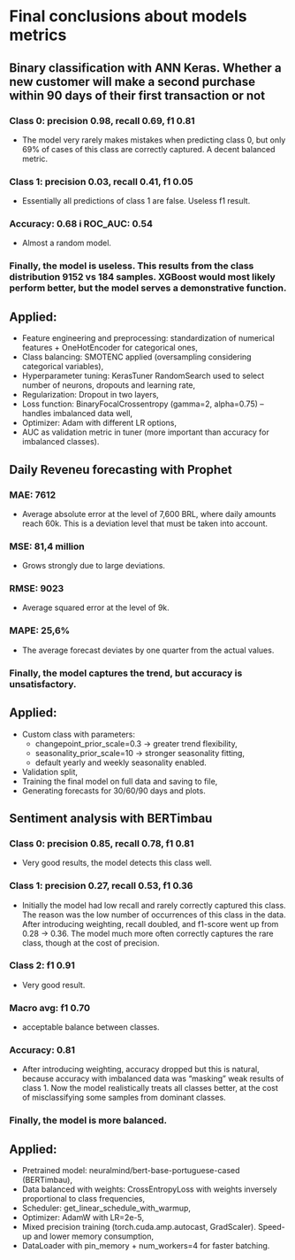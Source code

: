# Final conclusions about models metrics


## Binary classification with ANN Keras. Whether a new customer will make a second purchase within 90 days of their first transaction or not

### Class 0: precision 0.98, recall 0.69, f1 0.81
- The model very rarely makes mistakes when predicting class 0, but only 69% of cases of this class are correctly captured. A decent balanced metric.

### Class 1: precision 0.03, recall 0.41, f1 0.05
- Essentially all predictions of class 1 are false. Useless f1 result.

### Accuracy: 0.68 i ROC_AUC: 0.54
- Almost a random model.

### Finally, the model is useless. This results from the class distribution 9152 vs 184 samples. XGBoost would most likely perform better, but the model serves a demonstrative function.

## Applied:
- Feature engineering and preprocessing: standardization of numerical features + OneHotEncoder for categorical ones,
- Class balancing: SMOTENC applied (oversampling considering categorical variables),
- Hyperparameter tuning: KerasTuner RandomSearch used to select number of neurons, dropouts and learning rate,
- Regularization: Dropout in two layers,
- Loss function: BinaryFocalCrossentropy (gamma=2, alpha=0.75) – handles imbalanced data well,
- Optimizer: Adam with different LR options,
- AUC as validation metric in tuner (more important than accuracy for imbalanced classes).


## Daily Reveneu forecasting with Prophet

### MAE: 7612
- Average absolute error at the level of 7,600 BRL, where daily amounts reach 60k. This is a deviation level that must be taken into account.

### MSE: 81,4 million
- Grows strongly due to large deviations.

### RMSE: 9023
- Average squared error at the level of 9k.

### MAPE: 25,6%
- The average forecast deviates by one quarter from the actual values.

### Finally, the model captures the trend, but accuracy is unsatisfactory.

## Applied:
- Custom class with parameters:
    * changepoint_prior_scale=0.3 → greater trend flexibility,
    * seasonality_prior_scale=10 → stronger seasonality fitting,
    * default yearly and weekly seasonality enabled.
- Validation split,
- Training the final model on full data and saving to file,
- Generating forecasts for 30/60/90 days and plots.


## Sentiment analysis with BERTimbau

### Class 0: precision 0.85, recall 0.78, f1 0.81
- Very good results, the model detects this class well.

### Class 1: precision 0.27, recall 0.53, f1 0.36
- Initially the model had low recall and rarely correctly captured this class. The reason was the low number of occurrences of this class in the data. After introducing weighting, recall doubled, and f1-score went up from 0.28 → 0.36. The model much more often correctly captures the rare class, though at the cost of precision.

### Class 2: f1 0.91
- Very good result.

### Macro avg: f1 0.70
- acceptable balance between classes.

### Accuracy: 0.81
- After introducing weighting, accuracy dropped but this is natural, because accuracy with imbalanced data was “masking” weak results of class 1. Now the model realistically treats all classes better, at the cost of misclassifying some samples from dominant classes.

### Finally, the model is more balanced.

## Applied:
- Pretrained model: neuralmind/bert-base-portuguese-cased (BERTimbau),
- Data balanced with weights: CrossEntropyLoss with weights inversely proportional to class frequencies,
- Scheduler: get_linear_schedule_with_warmup,
- Optimizer: AdamW with LR=2e-5,
- Mixed precision training (torch.cuda.amp.autocast, GradScaler). Speed-up and lower memory consumption,
- DataLoader with pin_memory + num_workers=4 for faster batching.